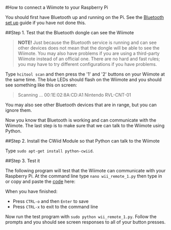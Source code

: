 #How to connect a Wiimote to your Raspberry Pi

You should first have Bluetooth up and running on the Pi. See the [Bluetooth set up] guide if you have not done this.

##Step 1. Test that the Bluetooth dongle can see the Wiimote

> **NOTE!** Just because the Bluetooth service is running and can see other devices does not mean that the dongle will be able to see the Wiimote. You may also have problems if you are using a third-party Wiimote instead of an official one. There are no hard and fast rules; you may have to try different configurations if you have problems. 

Type `hcitool scan` and then press the '1' and '2' buttons on your Wiimote at the same time. The blue LEDs should flash on the Wiimote and you should see something like this on screen:
	
> Scanning ...
>          00:1E:02:8A:CD:A1       Nintendo RVL-CNT-01

You may also see other Bluetooth devices that are in range, but you can ignore them.

Now you know that Bluetooth is working and can communicate with the Wiimote. The last step is to make sure that we can talk to the Wiimote using Python.

##Step 2. Install the CWiid Module so that Python can talk to the Wiimote

Type `sudo apt-get install python-cwiid`.

##Step 3. Test it

The following program will test that the Wiimote can communicate with your Raspberry Pi. 
At the command line type `nano wii_remote_1.py` then type in or copy and paste the [code](wii_remote_1.py.py) here:

When you have finished:

- Press `CTRL-o` and then `Enter` to save
- Press `CTRL-x` to exit to the command line

Now run the test program with `sudo python wii_remote_1.py`. Follow the prompts and you should see screen responses to all of your button presses.


[Bluetooth set up]: bluetooth-setup.md
